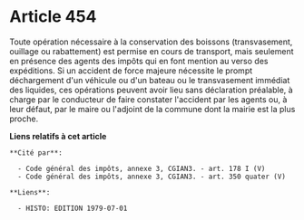 # Article 454

Toute opération nécessaire à la conservation des boissons (transvasement, ouillage ou rabattement) est permise en cours de
transport, mais seulement en présence des agents des impôts qui en font mention au verso des expéditions. Si un accident de
force majeure nécessite le prompt déchargement d'un véhicule ou d'un bateau ou le transvasement immédiat des liquides, ces
opérations peuvent avoir lieu sans déclaration préalable, à charge par le conducteur de faire constater l'accident par les
agents ou, à leur défaut, par le maire ou l'adjoint de la commune dont la mairie est la plus proche.

**Liens relatifs à cet article**

	**Cité par**:

	  - Code général des impôts, annexe 3, CGIAN3. - art. 178 I (V)
	  - Code général des impôts, annexe 3, CGIAN3. - art. 350 quater (V)

	**Liens**:

	  - HISTO: EDITION 1979-07-01
